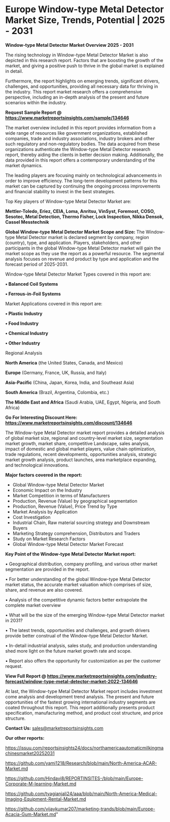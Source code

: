 # Europe Window-type Metal Detector Market Size, Trends, Potential | 2025 - 2031

<Strong> Window-type Metal Detector Market Overview 2025 - 2031</strong>

The rising technology in Window-type Metal Detector Market is also depicted in this research report. Factors that are boosting the growth of the market, and giving a positive push to thrive in the global market is explained in detail.

Furthermore, the report highlights on emerging trends, significant drivers, challenges, and opportunities, providing all necessary data for thriving in the industry. This report market research offers a comprehensive perspective, including an in-depth analysis of the present and future scenarios within the industry.

<strong>Request Sample Report @ <a href=https://www.marketreportsinsights.com/sample/134646>https://www.marketreportsinsights.com/sample/134646</a></strong>

The market overview included in this report provides information from a wide range of resources like government organizations, established companies, trade and industry associations, industry brokers and other such regulatory and non-regulatory bodies. The data acquired from these organizations authenticate the Window-type Metal Detector research report, thereby aiding the clients in better decision making. Additionally, the data provided in this report offers a contemporary understanding of the market dynamics.

The leading players are focusing mainly on technological advancements in order to improve efficiency. The long-term development patterns for this market can be captured by continuing the ongoing process improvements and financial stability to invest in the best strategies.

Top Key players of Window-type Metal Detector Market are:

<strong>Mettler-Toledo, Eriez, CEIA, Loma, Anritsu, VinSyst, Foremost, COSO, Sesotec, Metal Detection, Thermo Fisher, Lock Inspection, Nikka Densok, Cassel Messtechnik</strong>

<strong><b>Global Window-type Metal Detector Market Scope and Size:</b></strong>
The Window-type Metal Detector market is declared segment by company, region (country), type, and application. Players, stakeholders, and other participants in the global Window-type Metal Detector market will gain the market scope as they use the report as a powerful resource. The segmental analysis focuses on revenue and product by type and application and the forecast period of 2025-2031.

Window-type Metal Detector Market Types covered in this report are:

<strong>• Balanced Coil Systems

• Ferrous-in-Foil Systems</strong>

Market Applications covered in this report are:

<strong>• Plastic Industry

• Food Industry

• Chemical Industry

• Other Industry</strong> 

Regional Analysis

<strong>North America</strong> (the United States, Canada, and Mexico)

<strong>Europe</strong> (Germany, France, UK, Russia, and Italy)

<strong>Asia-Pacific</strong> (China, Japan, Korea, India, and Southeast Asia)

<strong>South America</strong> (Brazil, Argentina, Colombia, etc.)

<strong>The Middle East and Africa</strong> (Saudi Arabia, UAE, Egypt, Nigeria, and South Africa)

<strong>Go For Interesting Discount Here: <a href=https://www.marketreportsinsights.com/discount/134646>https://www.marketreportsinsights.com/discount/134646</a></strong>

The Window-type Metal Detector market report provides a detailed analysis of global market size, regional and country-level market size, segmentation market growth, market share, competitive Landscape, sales analysis, impact of domestic and global market players, value chain optimization, trade regulations, recent developments, opportunities analysis, strategic market growth analysis, product launches, area marketplace expanding, and technological innovations.

<strong><b>Major factors covered in the report:</b></strong>
<ul>
  <li>Global Window-type Metal Detector Market </li>
  <li>Economic Impact on the Industry</li>
  <li>Market Competition in terms of Manufacturers</li>
  <li>Production, Revenue (Value) by geographical segmentation</li>
  <li>Production, Revenue (Value), Price Trend by Type</li>
  <li>Market Analysis by Application</li>
  <li>Cost Investigation</li>
  <li>Industrial Chain, Raw material sourcing strategy and Downstream Buyers</li>
  <li>Marketing Strategy comprehension, Distributors and Traders</li>
  <li>Study on Market Research Factors</li>
  <li>Global Window-type Metal Detector Market Forecast</li>
</ul>

<strong><b>Key Point of the Window-type Metal Detector Market report:</b></strong>

• Geographical distribution, company profiling, and various other market segmentation are provided in the report.

• For better understanding of the global Window-type Metal Detector market status, the accurate market valuation which comprises of size, share, and revenue are also covered.

• Analysis of the competitive dynamic factors better extrapolate the complete market overview

• What will be the size of the emerging Window-type Metal Detector market in 2031?

• The latest trends, opportunities and challenges, and growth drivers provide better construal of the Window-type Metal Detector Market.

• In-detail industrial analysis, sales study, and production understanding shed more light on the future market growth rate and scope.

• Report also offers the opportunity for customization as per the customer request.

<strong><b>View Full Report @ <a href=https://www.marketreportsinsights.com/industry-forecast/window-type-metal-detector-market-2022-134646>https://www.marketreportsinsights.com/industry-forecast/window-type-metal-detector-market-2022-134646</a></b></strong>


At last, the Window-type Metal Detector Market report includes investment come analysis and development trend analysis. The present and future opportunities of the fastest growing international industry segments are coated throughout this report. This report additionally presents product specification, manufacturing method, and product cost structure, and price structure.

<strong>Contact Us:</strong>
sales@marketreportsinsights.com

<strong>Our other reports:</strong>

<a href=https://issuu.com/reportsinsights24/docs/northamericaautomaticmilkingmachinesmarket20252031>https://issuu.com/reportsinsights24/docs/northamericaautomaticmilkingmachinesmarket20252031</a>

<a href=https://github.com/yami1218/Research/blob/main/North-America-ACAR-Market.md>https://github.com/yami1218/Research/blob/main/North-America-ACAR-Market.md</a>

<a href=https://github.com/Hindavi8/REPORTINSITES-/blob/main/Europe-Corporate-M-learning-Market.md>https://github.com/Hindavi8/REPORTINSITES-/blob/main/Europe-Corporate-M-learning-Market.md</a>

<a href=https://github.com/tyagianjali24/aaa/blob/main/North-America-Medical-Imaging-Equipment-Rental-Market.md>https://github.com/tyagianjali24/aaa/blob/main/North-America-Medical-Imaging-Equipment-Rental-Market.md</a>

<a href=https://github.com/vijaykumar207/marketing-trands/blob/main/Europe-Acacia-Gum-Market.md>https://github.com/vijaykumar207/marketing-trands/blob/main/Europe-Acacia-Gum-Market.md</a>"
